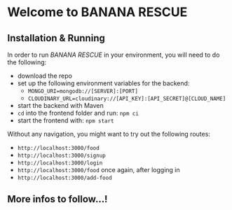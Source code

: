 # Welcome to BANANA RESCUE

## Installation & Running

In order to run *BANANA RESCUE* in your environment, you will need to do the following:

* download the repo
* set up the following environment variables for the backend:
    * `MONGO_URI=mongodb://[SERVER]:[PORT]`
    * `CLOUDINARY_URL=cloudinary://[API_KEY]:[API_SECRET]@[CLOUD_NAME]`
* start the backend with Maven
* `cd` into the frontend folder and run: `npm ci`
* start the frontend with: `npm start`

Without any navigation, you might want to try out the following routes:

* `http://localhost:3000/food`
* `http://localhost:3000/signup`
* `http://localhost:3000/login`
* `http://localhost:3000/food` once again, after logging in
* `http://localhost:3000/add-food`

## More infos to follow...!

